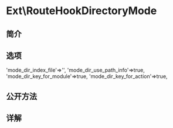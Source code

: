 # Ext\RouteHookDirectoryMode

## 简介

## 选项
'mode_dir_index_file'=>'',
'mode_dir_use_path_info'=>true,
'mode_dir_key_for_module'=>true,
'mode_dir_key_for_action'=>true,

## 公开方法


## 详解


